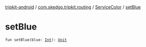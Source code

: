 [tripkit-android](../../index.md) / [com.skedgo.tripkit.routing](../index.md) / [ServiceColor](index.md) / [setBlue](./set-blue.md)

# setBlue

`fun setBlue(blue: `[`Int`](https://kotlinlang.org/api/latest/jvm/stdlib/kotlin/-int/index.html)`): `[`Unit`](https://kotlinlang.org/api/latest/jvm/stdlib/kotlin/-unit/index.html)